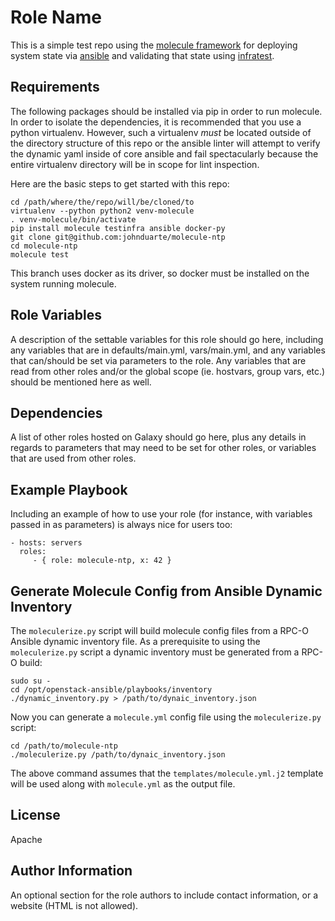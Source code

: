 Role Name
=========

This is a simple test repo using the [molecule framework](https://molecule.readthedocs.io/en/latest/)
for deploying system state via [ansible](https://www.ansible.com/)
and validating that state using
[infratest](https://testinfra.readthedocs.io/en/latest/).

Requirements
------------

The following packages should be installed via pip in order to run molecule.
In order to isolate the dependencies, it is recommended that you use a python
virtualenv. However, such a virtualenv _must_ be located outside of the
directory structure of this repo or the ansible linter will attempt to verify
the dynamic yaml inside of core ansible and fail spectacularly because the
entire virtualenv directory will be in scope for lint inspection.

Here are the basic steps to get started with this repo:
```
cd /path/where/the/repo/will/be/cloned/to
virtualenv --python python2 venv-molecule
. venv-molecule/bin/activate
pip install molecule testinfra ansible docker-py
git clone git@github.com:johnduarte/molecule-ntp
cd molecule-ntp
molecule test
```

This branch uses docker as its driver, so docker must be installed on the
system running molecule.

Role Variables
--------------

A description of the settable variables for this role should go here, including any variables that are in defaults/main.yml, vars/main.yml, and any variables that can/should be set via parameters to the role. Any variables that are read from other roles and/or the global scope (ie. hostvars, group vars, etc.) should be mentioned here as well.

Dependencies
------------

A list of other roles hosted on Galaxy should go here, plus any details in regards to parameters that may need to be set for other roles, or variables that are used from other roles.

Example Playbook
----------------

Including an example of how to use your role (for instance, with variables passed in as parameters) is always nice for users too:

    - hosts: servers
      roles:
         - { role: molecule-ntp, x: 42 }

Generate Molecule Config from Ansible Dynamic Inventory
-------------------------------------------------------

The `moleculerize.py` script will build molecule config files from a RPC-O Ansible dynamic inventory file. As a
prerequisite to using the `moleculerize.py` script a dynamic inventory must be generated from a RPC-O build:

```
sudo su -
cd /opt/openstack-ansible/playbooks/inventory
./dynamic_inventory.py > /path/to/dynaic_inventory.json
```

Now you can generate a `molecule.yml` config file using the `moleculerize.py` script:

```
cd /path/to/molecule-ntp
./moleculerize.py /path/to/dynaic_inventory.json
```

The above command assumes that the `templates/molecule.yml.j2` template will be used along with `molecule.yml` as 
the output file.

License
-------

Apache

Author Information
------------------

An optional section for the role authors to include contact information, or a website (HTML is not allowed).
